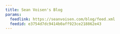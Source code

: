 ```yaml
---
title: Sean Voisen's Blog
params:
  feedlink: https://seanvoisen.com/blog/feed.xml
  feedid: e3754d7dc9414b0aff923ce218862e43
---
```

